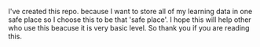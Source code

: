 I've created this repo. because I want to store all of my learning data in one safe place so I choose this to be that 'safe place'.
I hope this will help other who use this beacuse it is very basic level.
So thank you if you are reading this.
